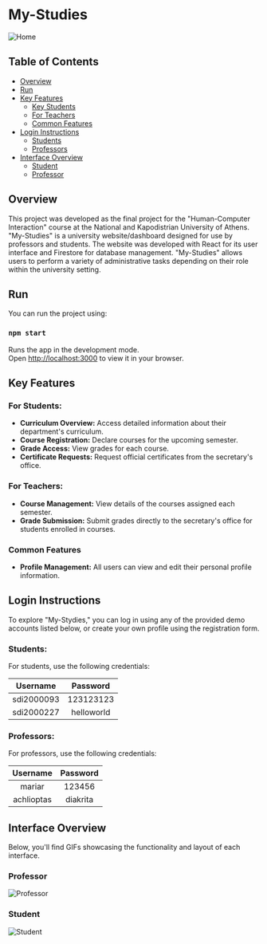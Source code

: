 # My-Studies

![Home](https://github.com/joannakonte/eam_project/blob/master/Videos/Home.gif)

## Table of Contents
- [Overview](#Overview)
- [Run](#Run)
- [Key Features](#Key-Features)
  - [Key Students](#For-Students)
  - [For Teachers](#For-Teachers)
  - [Common Features](#Common-Features)
- [Login Instructions](#Login-Instructions)
  - [Students](#Students)
  - [Professors](#Professors)
- [Interface Overview](#Interface-Overview)
  - [Student](#Student)
  - [Professor](#Professor)


## Overview
This project was developed as the final project for the "Human-Computer Interaction" course at the National and Kapodistrian University of Athens. "My-Studies" is a university website/dashboard designed for use by professors and students. The website was developed with React for its user interface and Firestore for database management. "My-Studies" allows users to perform a variety of administrative tasks depending on their role within the university setting.

## Run
You can run the project using:
### `npm start`

Runs the app in the development mode.\
Open [http://localhost:3000](http://localhost:3000) to view it in your browser.

##  Key Features

### For Students:
- **Curriculum Overview:** Access detailed information about their department's curriculum.
- **Course Registration:** Declare courses for the upcoming semester.
- **Grade Access:** View grades for each course.
- **Certificate Requests:** Request official certificates from the secretary's office.

### For Teachers:
- **Course Management:** View details of the courses assigned each semester.
- **Grade Submission:** Submit grades directly to the secretary's office for students enrolled in courses.

### Common Features

- **Profile Management:** All users can view and edit their personal profile information.

## Login Instructions
To explore "My-Stydies," you can log in using any of the provided demo accounts listed below, or create your own profile using the registration form.

### Students:
For students, use the following credentials:

| Username           | Password |
| :----------------: | :------: |
| sdi2000093        | 123123123 |
| sdi2000227        | helloworld |


### Professors:
For professors, use the following credentials:

| Username           | Password |
| :----------------: | :------: |
| mariar        | 123456 |
| achlioptas    | diakrita |

## Interface Overview
Below, you'll find GIFs showcasing the functionality and layout of each interface.

### Professor
![Professor](https://github.com/joannakonte/eam_project/blob/master/Videos/Professor.gif)

### Student
![Student](https://github.com/joannakonte/eam_project/blob/master/Videos/Student.gif)



